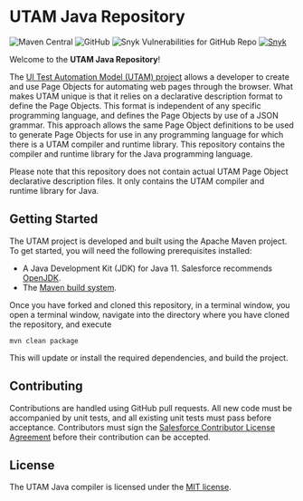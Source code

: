 # UTAM Java Repository

![Maven Central](https://img.shields.io/maven-central/v/com.salesforce.utam/utam-java?style=for-square)
![GitHub](https://img.shields.io/github/license/salesforce/utam-java)
![Snyk Vulnerabilities for GitHub Repo](https://img.shields.io/snyk/vulnerabilities/github/salesforce/utam-java?style=for-square)
[![Snyk](https://snyk-widget.herokuapp.com/badge/mvn/com.salesforce.utam/utam-java/badge.svg)](https://snyk.io/vuln/maven:com.salesforce.utam:utam-java?utm_medium=referral&utm_source=badge&utm_campaign=snyk-widget)

Welcome to the **UTAM Java Repository**!

The [UI Test Automation Model (UTAM) project](https://utam.dev) allows a
developer to create and use Page Objects for automating web pages through
the browser. What makes UTAM unique is that it relies on a declarative
description format to define the Page Objects. This format is independent
of any specific programming language, and defines the Page Objects by use of a
JSON grammar. This approach allows the same Page Object definitions to be used
to generate Page Objects for use in any programming language for which there is
a UTAM compiler and runtime library. This repository contains the compiler and
runtime library for the Java programming language.

Please note that this repository does not contain actual UTAM Page Object
declarative description files. It only contains the UTAM compiler and runtime
library for Java.

## Getting Started
The UTAM project is developed and built using the Apache Maven project. To
get started, you will need the following prerequisites installed:

* A Java Development Kit (JDK) for Java 11. Salesforce recommends
  [OpenJDK](https://openjdk.java.net).
* The [Maven build system](https://maven.apache.org/install.html).

Once you have forked and cloned this repository, in a terminal window, you
open a terminal window, navigate into the directory where you have cloned
the repository, and execute

    mvn clean package

This will update or install the required dependencies, and build the project.

## Contributing
Contributions are handled using GitHub pull requests. All new code must be
accompanied by unit tests, and all existing unit tests must pass before
acceptance. Contributors must sign the [Salesforce Contributor License
Agreement](https://cla.salesforce.com/sign-cla) before their contribution
can be accepted.

## License
The UTAM Java compiler is licensed under the [MIT license](LICENSE).
